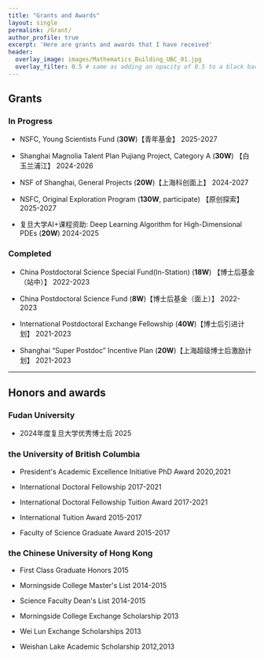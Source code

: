 ```yaml
---
title: "Grants and Awards"
layout: single
permalink: /Grant/
author_profile: true
excerpt: 'Here are grants and awards that I have received'
header:
  overlay_image: images/Mathematics_Building_UBC_01.jpg
  overlay_filter: 0.5 # same as adding an opacity of 0.5 to a black background
---
```


## Grants

### In Progress

+ NSFC, Young Scientists Fund (**30W**)【青年基金】   2025-2027

+ Shanghai Magnolia Talent Plan Pujiang Project, Category A (**30W**) 【白玉兰浦江】  2024-2026

+ NSF of Shanghai, General Projects (**20W**)【上海科创面上】     2024-2027

+ NSFC, Original Exploration Program (**130W**, participate) 【原创探索】 2025-2027
 
+ 复旦大学AI+课程资助: Deep Learning Algorithm for High-Dimensional PDEs  (**20W**)      2024-2025

### Completed  

+ China Postdoctoral Science Special Fund(In-Station)   (**18W**) 【博士后基金（站中）】   2022-2023 
            
+ China Postdoctoral Science Fund    (**8W**)【博士后基金（面上）】     2022-2023

+ International Postdoctoral Exchange Fellowship    (**40W**)【博士后引进计划】       2021-2023

+ Shanghai “Super Postdoc” Incentive Plan   (**20W**)【上海超级博士后激励计划】       2021-2023

---


##  Honors and awards

### Fudan University
+ 2024年度复旦大学优秀博士后                                               2025

### the University of British Columbia
+ President's Academic Excellence Initiative PhD Award                  2020,2021

+ International Doctoral Fellowship                                    2017-2021

+ International Doctoral Fellowship Tuition Award                     2017-2021

+ International Tuition Award                                         2015-2017
  
+ Faculty of Science Graduate Award                                 2015-2017     



### the Chinese University of Hong Kong

+ First Class Graduate Honors                                            2015

+ Morningside College Master's List                                    2014-2015

+ Science Faculty Dean's List                                          2014-2015

+ Morningside College Exchange Scholarship                           2013
  
+ Wei Lun Exchange Scholarships                                     2013

+ Weishan Lake Academic Scholarship                          2012,2013



